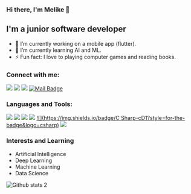 ### Hi there, I'm Melike 👋

## I'm a junior software developer

- 🔭 I’m currently working on a mobile app (flutter).
- 🌱 I’m currently learning AI and ML.
- ⚡ Fun fact: I love to playing computer games and reading books.

### Connect with me:

[![](https://img.shields.io/badge/instagram-%23E4405F.svg?&style=for-the-badge&logo=instagram&logoColor=white)](https://www.instagram.com/msklloglu/)
[![](https://img.shields.io/badge/linkedin-%230077B5.svg?&style=for-the-badge&logo=linkedin&logoColor=white)](https://www.linkedin.com/in/msklloglu/)
[![](https://img.shields.io/badge/website-%ffd700.svg?&style=for-the-badge&logo=wordpress&logoColor=white)](https://msklloglu.wordpress.com/)
[![Mail Badge](https://img.shields.io/badge/msklloglu@gmail.com-c14438?style=for-the-badge&logo=Gmail&logoColor=white&link=mailto:msklloglu@gmail.com)](mailto:msklloglu@gmail.com)

### Languages and Tools:

[![](https://img.shields.io/badge/python-cD1?style=for-the-badge&logo=python)]()
[![](https://img.shields.io/badge/C-cD1?style=for-the-badge&logo=c)]()
[![](https://img.shields.io/badge/C++-cD1?style=for-the-badge&logo=c++)]()
[![](https://img.shields.io/badge/sql-cD1?style=for-the-badge&logo=sql)]()
[![](https://img.shields.io/badge/C Sharp-cD1?style=for-the-badge&logo=csharp)]()
[![](https://img.shields.io/badge/Linux-cD1?style=for-the-badge&logo=Linux)]()

### Interests and Learning

- Artificial Intelligence
- Deep Learning
- Machine Learning
- Data Science

![Github stats 2](https://github-readme-stats.vercel.app/api?username=msakallioglu&show_icons=true&theme=radical)










